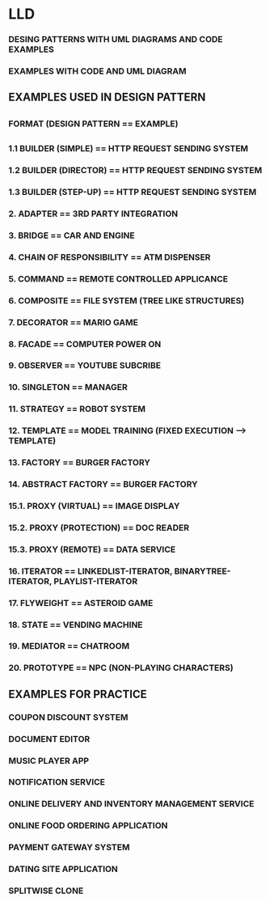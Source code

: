# LLD

### DESING PATTERNS WITH UML DIAGRAMS AND CODE EXAMPLES
### EXAMPLES WITH CODE AND UML DIAGRAM

##
## EXAMPLES USED IN DESIGN PATTERN 
##
### FORMAT     (DESIGN PATTERN == EXAMPLE)
##
### 1.1 BUILDER (SIMPLE)         ==      HTTP REQUEST SENDING SYSTEM
### 1.2 BUILDER (DIRECTOR)       ==      HTTP REQUEST SENDING SYSTEM
### 1.3 BUILDER (STEP-UP)        ==      HTTP REQUEST SENDING SYSTEM
### 2. ADAPTER                   ==      3RD PARTY INTEGRATION
### 3. BRIDGE                    ==      CAR AND ENGINE
### 4. CHAIN OF RESPONSIBILITY   ==      ATM DISPENSER
### 5. COMMAND                   ==      REMOTE CONTROLLED APPLICANCE
### 6. COMPOSITE                 ==      FILE SYSTEM (TREE LIKE STRUCTURES)
### 7. DECORATOR                 ==      MARIO GAME
### 8. FACADE                    ==      COMPUTER POWER ON
### 9. OBSERVER                  ==      YOUTUBE SUBCRIBE
### 10. SINGLETON                ==      MANAGER
### 11. STRATEGY                 ==      ROBOT SYSTEM
### 12. TEMPLATE                 ==      MODEL TRAINING (FIXED EXECUTION --> TEMPLATE)
### 13. FACTORY                  ==      BURGER FACTORY
### 14. ABSTRACT FACTORY         ==      BURGER FACTORY
### 15.1. PROXY (VIRTUAL)        ==      IMAGE DISPLAY
### 15.2. PROXY (PROTECTION)     ==      DOC READER
### 15.3. PROXY (REMOTE)         ==      DATA SERVICE
### 16. ITERATOR                 ==      LINKEDLIST-ITERATOR, BINARYTREE-ITERATOR, PLAYLIST-ITERATOR
### 17. FLYWEIGHT                ==      ASTEROID GAME
### 18. STATE                    ==      VENDING MACHINE
### 19. MEDIATOR                 ==      CHATROOM
### 20. PROTOTYPE                ==      NPC (NON-PLAYING CHARACTERS)
##
##
## EXAMPLES FOR PRACTICE 
### COUPON DISCOUNT SYSTEM
### DOCUMENT EDITOR
### MUSIC PLAYER APP
### NOTIFICATION SERVICE
### ONLINE DELIVERY AND INVENTORY MANAGEMENT SERVICE
### ONLINE FOOD ORDERING APPLICATION
### PAYMENT GATEWAY SYSTEM
### DATING SITE APPLICATION
### SPLITWISE CLONE
##
